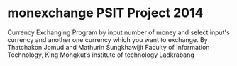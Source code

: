 monexchange
PSIT Project 2014
===========

Currency Exchanging Program by input number of money and select input's currency and another one currency which you want to exchange.
By Thatchakon Jomud and Mathurin Sungkhawijit
Faculty of Information Technology, King Mongkut’s institute of technology Ladkrabang